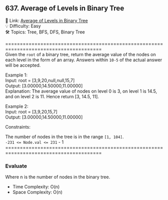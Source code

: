 ## 637. Average of Levels in Binary Tree
🔗  Link: [Average of Levels in Binary Tree](https://leetcode.com/problems/average-of-levels-in-binary-tree/)<br>
💡 Difficulty: Easy<br>
🛠️ Topics: Tree, BFS, DFS, Binary Tree<br>

=======================================================================================<br>
Given the `root` of a binary tree, return the average value of the nodes on each level in the form of an array. Answers within `10-5` of the actual answer will be accepted.<br>

Example 1:<br>
Input: root = [3,9,20,null,null,15,7]<br>
Output: [3.00000,14.50000,11.00000]<br>
Explanation: The average value of nodes on level 0 is 3, on level 1 is 14.5, and on level 2 is 11.
Hence return [3, 14.5, 11].

Example 2:<br>
Input: root = [3,9,20,15,7]<br>
Output: [3.00000,14.50000,11.00000]<br>
 

Constraints:<br>

The number of nodes in the tree is in the range `[1, 104]`.<br>
`-231 <= Node.val <= 231` - 1<br>
=======================================================================================<br>
### Evaluate

Where n is the number of nodes in the binary tree.

- Time Complexity: O(n)
- Space Complexity: O(n)
